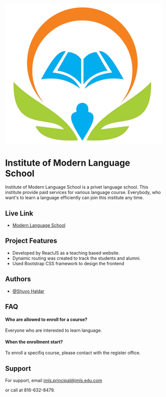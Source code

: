 
![logo](./src/images/logo.png)

    
# Institute of Modern Language School
Institute of Modern Language School is a privet language school. This institute provide paid services for various language course. Everybody, who want's to learn a language efficiently can join this institute any time.


## Live Link
- [Modern Language School](https://modern-lang-school.netlify.app/)


  
## Project Features

- Developed by ReactJS as a teaching based website.
- Dynamic routing was created to track the students and alumni.
- Used Bootstrap CSS framework to design the frontend

  
## Authors

- [@Shuvo Haldar](https://github.com/ProgrammingHeroWC4/review-website-shuvo-h)

  
## FAQ

#### Who are allowed to enroll for a course?

Everyone who are interested to learn language.

#### When the enrollment start?

To enroll a specifiq course, please contact with the register office. 

  
## Support

For support, email imls.principal@imls.edu.com

 or call at 816-632-8479.

  
